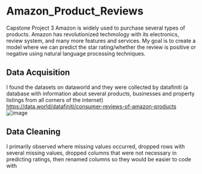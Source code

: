 # Amazon_Product_Reviews
Capstone Project 3
Amazon is widely used to purchase several types of products. Amazon has revolutionized techmology with its electronics, review system, and many more features and services. My goal is to create a model where we can predict the star rating/whether the review is positive or negative using natural language processing techniques.
## Data Acquisition
I found the datasets on dataworld and they were collected by datafiniti (a database with information about several products, businesses and property listings from all corners of the internet)
https://data.world/datafiniti/consumer-reviews-of-amazon-products
![image](https://user-images.githubusercontent.com/72578347/119586134-ba64ae00-bd91-11eb-9757-8b57a9b7db05.png)
## Data Cleaning
I primarily observed where missing values occurred, dropped rows with several missing values, dropped columns that were not necessary in predicting ratings, then renamed columns so they would be easier to code with
